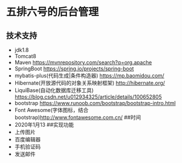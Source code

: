 # 五排六号的后台管理

## 技术支持
- jdk1.8
- Tomcat8
- Maven https://mvnrepository.com/search?q=org.apache
- SpringBoot https://spring.io/projects/spring-boot
- mybatis-plus(代码生成|条件构造器)  https://mp.baomidou.com/
- Hibernate(开放源代码的对象关系映射框架)  http://hibernate.org/  
- LiquiBase(自动化数据库迁移工具)  https://blog.csdn.net/u012934325/article/details/100652805
- bootstrap https://www.runoob.com/bootstrap/bootstrap-intro.html
- Font Awesome(字体图标，结合bootstrap)http://www.fontawesome.com.cn/
##时间
- 2020年1月13
##实现功能
- 上传图片
- 百度编辑器
- 手机验证码
- 发送邮件
